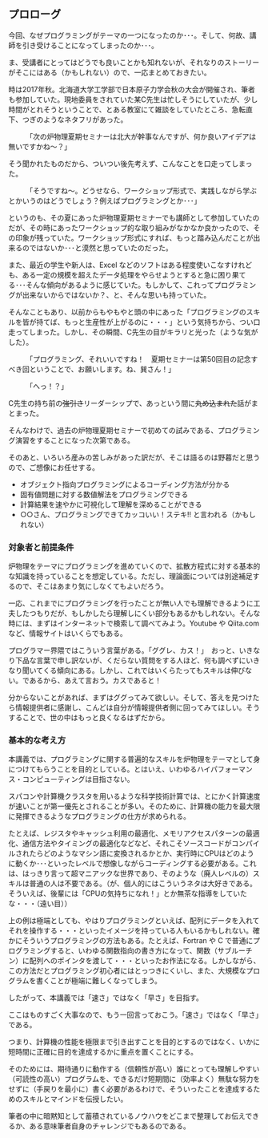 ## プロローグ
今回、なぜプログラミングがテーマの一つになったのか･･･。そして、何故、講師を引き受けることになってしまったのか･･･。

ま、受講者にとってはどうでも良いことかも知れないが、それなりのストーリーがそこにはある（かもしれない）ので、一応まとめておきたい。


時は2017年秋。北海道大学工学部で日本原子力学会秋の大会が開催され、筆者も参加していた。現地委員をされていた某C先生は忙しそうにしていたが、少し時間がとれそうということで、とある教室にて雑談をしていたところ、急転直下、つぎのようなネタフリがあった。

　　　「次の炉物理夏期セミナーは北大が幹事なんですが、何か良いアイデアは無いですかね～？」

そう聞かれたものだから、ついつい後先考えず、こんなことを口走ってしまった。

　　　「そうですね～。どうせなら、ワークショップ形式で、実践しながら学ぶとかいうのはどうでしょう？例えばプログラミングとか･･･」

というのも、その夏にあった炉物理夏期セミナーでも講師として参加していたのだが、その時にあったワークショップ的な取り組みがなかなか良かったので、その印象が残っていた。ワークショップ形式にすれば、もっと踏み込んだことが出来るのではないか･･･と漠然と思っていたのだった。

また、最近の学生や新人は、Excel などのソフトはある程度使いこなすけれども、ある一定の規模を超えたデータ処理をやらせようとすると急に困り果てる･･･そんな傾向があるように感じていた。もしかして、これってプログラミングが出来ないからではないか？、と、そんな思いも持っていた。

そんなこともあり、以前からもやもやと頭の中にあった「プログラミングのスキルを皆が持てば、もっと生産性が上がるのに・・・」という気持ちから、つい口走ってしまった。しかし、その瞬間、C先生の目がキラリと光った（ような気がした）。

　　　「プログラミング、それいいですね！　夏期セミナーは第50回目の記念すべき回ということで、お願いします。ね、巽さん！」
   
　　　「へっ！？」

C先生の持ち前の<del>強引さ</del>リーダーシップで、あっという間に<del>丸め込まれた</del>話がまとまった。


そんなわけで、過去の炉物理夏期セミナーで初めての試みである、プログラミング演習をすることになった次第である。

そのあと、いろいろ産みの苦しみがあった訳だが、そこは語るのは野暮だと思うので、ご想像にお任せする。

 + オブジェクト指向プログラミングによるコーディング方法が分かる
 + 固有値問題に対する数値解法をプログラミングできる
 + 計算結果を速やかに可視化して理解を深めることができる
 + ○○さん、プログラミングできてカッコいい！ステキ!! と言われる（かもしれない）
 
### 対象者と前提条件
炉物理をテーマにプログラミングを進めていくので、拡散方程式に対する基本的な知識を持っていることを想定している。ただし、理論面については別途補足するので、そこはあまり気にしなくてもよいだろう。

一応、これまでにプログラミングを行ったことが無い人でも理解できるように工夫したつもりだが、もしかしたら理解しにくい部分もあるかもしれない。そんな時には、まずはインターネットで検索して調べてみよう。Youtube や Qiita.com など、情報サイトはいくらでもある。

プログラマー界隈ではこういう言葉がある。「ググレ、カス！」　おっと、いきなり下品な言葉で申し訳ないが、くだらない質問をする人ほど、何も調べずにいきなり聞いてくる傾向にある。しかし、これではいくらたってもスキルは伸びない。であるから、あえて言おう。カスであると！　

分からないことがあれば、まずはググってみて欲しい。そして、答えを見つけたら情報提供者に感謝し、こんどは自分が情報提供者側に回ってみてほしい。そうすることで、世の中はもっと良くなるはずだから。


### 基本的な考え方
本講義では、プログラミングに関する普遍的なスキルを炉物理をテーマとして身につけてもらうことを目的としている。とはいえ、いわゆるハイパフォーマンス・コンピューティングは目指さない。

スパコンや計算機クラスタを用いるような科学技術計算では、とにかく計算速度が速いことが第一優先とされることが多い。そのために、計算機の能力を最大限に発揮できるようなプログラミングの仕方が求められる。

たとえば、レジスタやキャッシュ利用の最適化、メモリアクセスパターンの最適化、通信方法やタイミングの最適化などなど、それこそソースコードがコンパイルされたらどのようなマシン語に変換されるかとか、実行時にCPUはどのように動くか･･･といったレベルで想像しながらコーディングする必要がある。これは、はっきり言って超マニアックな世界であり、そのような（廃人レベルの）スキルは普通の人は不要である。（が、個人的にはこういうネタは大好きである。そういえば、後輩には「CPUの気持ちになれ！」とか無茶な指導をしていたな・・・（遠い目））

上の例は極端としても、やはりプログラミングといえば、配列にデータを入れてそれを操作する・・・といったイメージを持っている人もいるかもしれない。確かにそういうプログラミングの方法もある。たとえば、Fortran や C で普通にプログラミングすると、いわゆる関数指向の書き方になって、関数（サブルーチン）に配列へのポインタを渡して・・・といったお作法になる。しかしながら、この方法だとプログラミング初心者にはとっつきにくいし、また、大規模なプログラムを書くことが極端に難しくなってしまう。

したがって、本講義では「速さ」ではなく「早さ」を目指す。

ここはものすごく大事なので、もう一回言っておこう。「速さ」ではなく「早さ」である。

つまり、計算機の性能を極限まで引き出すことを目的とするのではなく、いかに短時間に正確に目的を達成するかに重点を置くことにする。

そのためには、期待通りに動作する（信頼性が高い）誰にとっても理解しやすい（可読性の高い）プログラムを、できるだけ短期間に（効率よく）無駄な努力をせずに（手戻りを最小に）書く必要があるわけで、そういったことを達成するためのスキルとマインドを伝授したい。

筆者の中に暗黙知として蓄積されているノウハウをどこまで整理してお伝えできるか、ある意味筆者自身のチャレンジでもあるのである。
